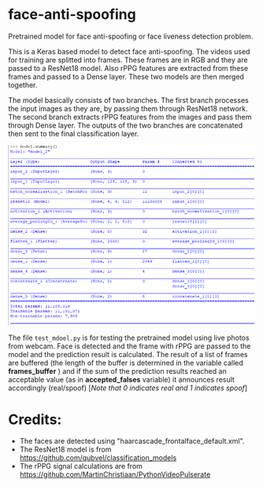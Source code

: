 # face-anti-spoofing
Pretrained model for face anti-spoofing or face liveness detection problem.

This is a Keras based model to detect face anti-spoofing. 
The videos used for training are splitted into frames. These frames are in RGB and they are passed to a ResNet18 model. Also rPPG features are extracted from these frames and passed to a Dense layer. These two models are then merged together.

The model basically consists of two branches. The first branch processes the input images as they are, by passing them through ResNet18 network. The second branch extracts rPPG features from the images and pass them through Dense layer. The outputs of the two branches are concatenated then sent to the final classification layer.

![Model summary](model_summary.png)


The file `test_mdoel.py` is for testing the pretrained model using live photos from webcam. Face is detected and the frame with rPPG are passed to the model and the prediction result is calculated. 
The result of a list of frames are buffered (the length of the buffer is determined in the variable called **frames_buffer** ) and if the sum of the prediction results reached an acceptable value (as in **accepted_falses** variable) it announces result accordingly (real/spoof)   [*Note that 0 indicates real and 1 indicates spoof*]


# Credits:
- The faces are detected using "haarcascade_frontalface_default.xml".
- The ResNet18 model is from https://github.com/qubvel/classification_models
- The rPPG signal calculations are from https://github.com/MartinChristiaan/PythonVideoPulserate
